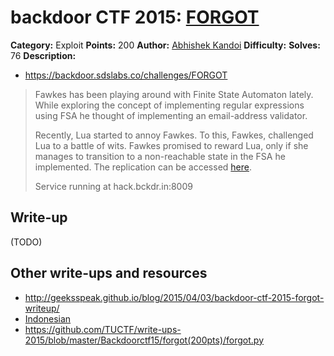 # backdoor CTF 2015: [FORGOT](https://backdoor.sdslabs.co/challenges/FORGOT)

**Category:** Exploit
**Points:** 200
**Author:** [Abhishek Kandoi](https://backdoor.sdslabs.co/users/abhikandoi2000)
**Difficulty:**
**Solves:** 76
**Description:** 

* <https://backdoor.sdslabs.co/challenges/FORGOT>

> Fawkes has been playing around with Finite State Automaton lately. While exploring the concept of implementing regular expressions using FSA he thought of implementing an email-address validator.
> 
> Recently, Lua started to annoy Fawkes. To this, Fawkes, challenged Lua to a battle of wits. Fawkes promised to reward Lua, only if she manages to transition to a non-reachable state in the FSA he implemented. The replication can be accessed [here](ttp://hack.bckdr.in/FORGOT/forgot-724a09c084a9df46d8555bf77612e612.tar.gz).
> 
> Service running at hack.bckdr.in:8009

## Write-up

(TODO)

## Other write-ups and resources

* <http://geeksspeak.github.io/blog/2015/04/03/backdoor-ctf-2015-forgot-writeup/>
* [Indonesian](https://docs.google.com/document/d/1wUxXhTVrmbYXv7eza85T6DgHP5i7h7ItuD_JTDjekJk/edit)
* <https://github.com/TUCTF/write-ups-2015/blob/master/Backdoorctf15/forgot(200pts)/forgot.py>
